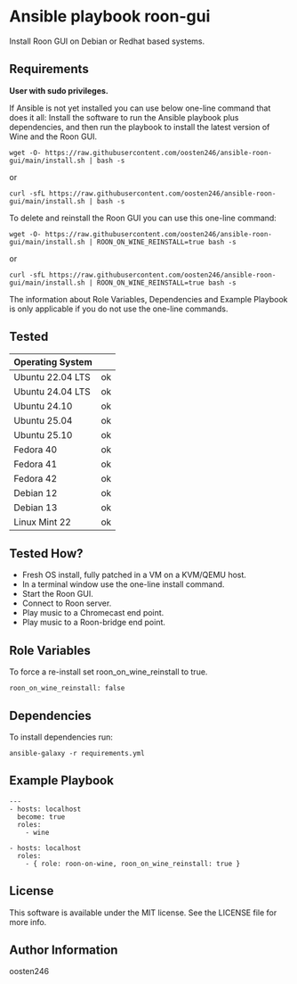 Ansible playbook roon-gui
=========================

Install Roon GUI on Debian or Redhat based systems.

Requirements
------------
**User with sudo privileges.**

If Ansible is not yet installed you can use below one-line command that does it all: Install the software to run the Ansible playbook plus dependencies, and then run the playbook to install the latest version of Wine and the Roon GUI.

    wget -O- https://raw.githubusercontent.com/oosten246/ansible-roon-gui/main/install.sh | bash -s
or

    curl -sfL https://raw.githubusercontent.com/oosten246/ansible-roon-gui/main/install.sh | bash -s

To delete and reinstall the Roon GUI you can use this one-line command:

    wget -O- https://raw.githubusercontent.com/oosten246/ansible-roon-gui/main/install.sh | ROON_ON_WINE_REINSTALL=true bash -s
or

    curl -sfL https://raw.githubusercontent.com/oosten246/ansible-roon-gui/main/install.sh | ROON_ON_WINE_REINSTALL=true bash -s

The information about Role Variables, Dependencies and Example Playbook is only applicable if you do not use the one-line commands.

Tested
------

|Operating System|  |
|----------------|--|
|Ubuntu 22.04 LTS|ok|
|Ubuntu 24.04 LTS|ok|
|Ubuntu 24.10    |ok|
|Ubuntu 25.04    |ok|
|Ubuntu 25.10    |ok|
|Fedora 40       |ok|
|Fedora 41       |ok|
|Fedora 42       |ok|
|Debian 12       |ok|
|Debian 13       |ok|
|Linux Mint 22   |ok|

Tested How?
-----------
* Fresh OS install, fully patched in a VM on a KVM/QEMU host.
* In a terminal window use the one-line install command.
* Start the Roon GUI.
* Connect to Roon server.
* Play music to a Chromecast end point.
* Play music to a Roon-bridge end point.

Role Variables
--------------
To force a re-install set roon_on_wine_reinstall to true.

    roon_on_wine_reinstall: false

Dependencies
------------
To install dependencies run:

    ansible-galaxy -r requirements.yml

Example Playbook
----------------

    ---
    - hosts: localhost
      become: true
      roles:
        - wine

    - hosts: localhost
      roles:
        - { role: roon-on-wine, roon_on_wine_reinstall: true }

License
-------

This software is available under the MIT license. See the LICENSE file for more info.

Author Information
------------------

oosten246

